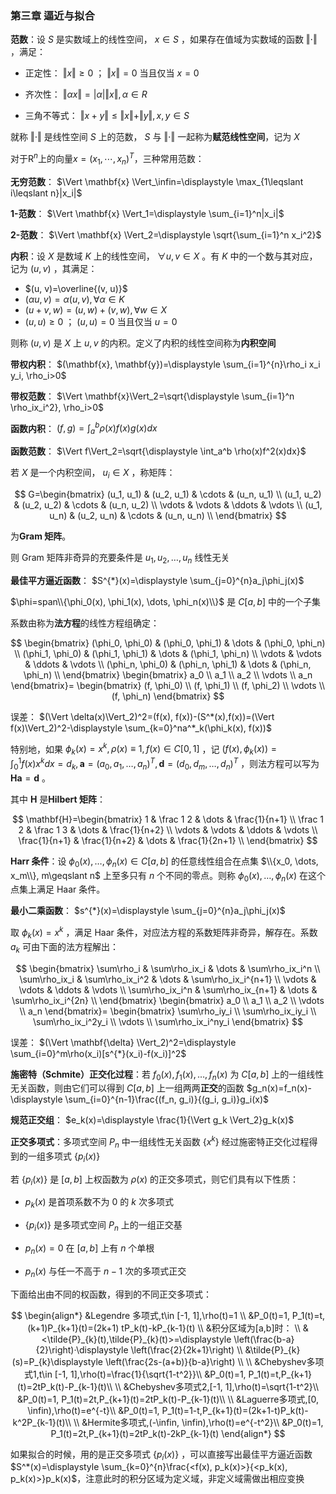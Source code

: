 ### **第三章 逼近与拟合**

**范数**：设 $S$ 是实数域上的线性空间， $x\in S$ ，如果存在值域为实数域的函数 $\Vert\cdot\Vert$ ，满足：

- 正定性： $\Vert x\Vert\geqslant0$ ； $\Vert x \Vert=0$ 当且仅当 $x=0$ 
- 齐次性： $\Vert \alpha x \Vert=\lvert \alpha\rvert\Vert x\Vert, \alpha\in R$ 

- 三角不等式： $\Vert x+y \Vert \leqslant \Vert x \Vert +\Vert y\Vert, x, y\in S$ 

就称 $\Vert\cdot\Vert$ 是线性空间 $S$ 上的范数， $S$ 与 $\Vert\cdot \Vert$ 一起称为**赋范线性空间**，记为 $X$ 

对于$\mathsf{R}^n$上的向量$x=(x_1,\cdots,x_n)^T$，三种常用范数：

**无穷范数**： $\Vert \mathbf{x} \Vert_\infin=\displaystyle \max_{1\leqslant i\leqslant n}|x_i|$​ 

**1-范数**： $\Vert \mathbf{x} \Vert_1=\displaystyle \sum_{i=1}^n|x_i|$ 

**2-范数**： $\Vert \mathbf{x} \Vert_2=\displaystyle \sqrt{\sum_{i=1}^n x_i^2}$ 

**内积**：设 $X$ 是数域 $K$ 上的线性空间， $\forall u, v\in X$ 。有 $K$ 中的一个数与其对应，记为 $(u, v)$ ，其满足：

-  $(u, v)=\overline{(v, u)}$ 
-  $(\alpha u, v)=\alpha(u, v), \forall \alpha \in K$ 
-  $(u+v, w)=(u, w)+(v, w), \forall w\in X$ 
-  $(u, u)\geqslant 0$ ； $(u, u)=0$ 当且仅当 $u=0$ 

则称 $(u, v)$ 是 $X$ 上 $u, v$ 的内积。定义了内积的线性空间称为**内积空间**

**带权内积**： $(\mathbf{x}, \mathbf{y})=\displaystyle \sum_{i=1}^{n}\rho_i x_i y_i, \rho_i>0$ 

**带权范数**： $\Vert \mathbf{x}\Vert_2=\sqrt{\displaystyle \sum_{i=1}^n \rho_ix_i^2}, \rho_i>0$ 

**函数内积**： $(f, g)=\displaystyle \int_a^b\rho(x)f(x)g(x)dx$ 

**函数范数**： $\Vert f\Vert_2=\sqrt{\displaystyle \int_a^b \rho(x)f^2(x)dx}$ 

若 $X$ 是一个内积空间， $u_i\in X$ ，称矩阵：

$$
G=\begin{bmatrix}
(u_1, u_1) & (u_2, u_1) & \cdots & (u_n, u_1) \\
(u_1, u_2) & (u_2, u_2) & \cdots & (u_n, u_2) \\
\vdots & \vdots & \ddots & \vdots \\
(u_1, u_n) & (u_2, u_n) & \cdots & (u_n, u_n) \\
\end{bmatrix}
$$

为**Gram 矩阵**。

则 Gram 矩阵非奇异的充要条件是 $u_1, u_2, \dots, u_n$ 线性无关

**最佳平方逼近函数**： $S^{*}(x)=\displaystyle \sum_{j=0}^{n}a_j\phi_j(x)$ 

 $\phi=span\\{\phi_0(x), \phi_1(x), \dots, \phi_n(x)\\}$ 是 $C[a, b]$ 中的一个子集

系数由称为**法方程**的线性方程组确定：

$$
\begin{bmatrix}
(\phi_0, \phi_0) & (\phi_0, \phi_1)  & \dots & (\phi_0, \phi_n) \\
(\phi_1, \phi_0) & (\phi_1, \phi_1)  & \dots & (\phi_1, \phi_n) \\
\vdots  & \vdots & \ddots & \vdots \\
(\phi_n, \phi_0) & (\phi_n, \phi_1)  & \dots & (\phi_n, \phi_n) \\
\end{bmatrix}
\begin{bmatrix}
a_0 \\ a_1 \\ a_2 \\ \vdots \\ a_n
\end{bmatrix}=
\begin{bmatrix}
(f, \phi_0) \\ (f, \phi_1) \\ (f, \phi_2) \\ \vdots \\ (f, \phi_n)
\end{bmatrix}
$$

误差： $(\Vert \delta(x)\Vert_2)^2=(f(x), f(x))-(S^*(x),f(x))=(\Vert f(x)\Vert_2)^2-\displaystyle \sum_{k=0}^na^*_k(\phi_k(x), f(x))$ 

特别地，如果 $\phi_k(x)=x^k, \rho(x)\equiv 1, f(x)\in C[0, 1]$ ，记 $(f(x), \phi_k(x))=\displaystyle \int_0^1f(x)x^kdx=d_k,\mathbf{a}=(a_0, a_1, \dots, a_n)^T, \mathbf{d}=(d_0, d_m, \dots, d_n)^T$ ，则法方程可以写为 $\mathbf{Ha}=\mathbf{d}$ 。

其中 $\mathbf{H}$ 是**Hilbert 矩阵**：

$$
\mathbf{H}=\begin{bmatrix}
1 & \frac 1 2  & \dots & \frac{1}{n+1} \\
\frac 1 2 & \frac 1 3  & \dots & \frac{1}{n+2} \\
\vdots  & \vdots & \ddots & \vdots \\
\frac{1}{n+1} & \frac{1}{n+2}  & \dots & \frac{1}{2n+1} \\
\end{bmatrix}
$$

**Harr 条件**：设 $\phi_0(x), \dots, \phi_n(x)\in C[a, b]$ 的任意线性组合在点集 $\\{x_0, \dots, x_m\\}, m\geqslant n$ 上至多只有 $n$ 个不同的零点。则称 $\phi_0(x), \dots, \phi_n(x)$ 在这个点集上满足 Haar 条件。

**最小二乘函数**： $s^{*}(x)=\displaystyle \sum_{j=0}^{n}a_j\phi_j(x)$ 

取 $\phi_k(x)=x^k$ ，满足 Haar 条件，对应法方程的系数矩阵非奇异，解存在。系数 $a_k$ 可由下面的法方程解出：

$$
\begin{bmatrix}
\sum\rho_i & \sum\rho_ix_i  & \dots & \sum\rho_ix_i^n \\
\sum\rho_ix_i & \sum\rho_ix_i^2  & \dots & \sum\rho_ix_i^{n+1} \\
\vdots  & \vdots & \ddots & \vdots \\
\sum\rho_ix_i^n & \sum\rho_ix_{n+1}  & \dots & \sum\rho_ix_i^{2n} \\
\end{bmatrix}
\begin{bmatrix}
a_0 \\ a_1 \\ a_2 \\ \vdots \\ a_n
\end{bmatrix}=
\begin{bmatrix}
\sum\rho_iy_i \\ \sum\rho_ix_iy_i \\ \sum\rho_ix_i^2y_i \\ \vdots \\ \sum\rho_ix_i^ny_i
\end{bmatrix}
$$

误差： $(\Vert \mathbf{\delta} \Vert_2)^2=\displaystyle \sum_{i=0}^m\rho(x_i)[s^{*}(x_i)-f(x_i)]^2$ 

**施密特（Schmite）正交化过程**：若 $f_0(x), f_1(x), \dots, f_n(x)$ 为 $C[a, b]$ 上的一组线性无关函数，则由它们可以得到 $C[a, b]$ 上一组两两**正交**的函数 $g_n(x)=f_n(x)-\displaystyle \sum_{i=0}^{n-1}\frac{(f_n, g_i)}{(g_i, g_i)}g_i(x)$ 

**规范正交组**： $e_k(x)=\displaystyle \frac{1}{\Vert g_k \Vert_2}g_k(x)$ 

**正交多项式**：多项式空间 $P_n$ 中一组线性无关函数 $\{x^k\}$ 经过施密特正交化过程得到的一组多项式 $\{p_i(x)\}$ 

若 $\{p_i(x)\}$ 是 $[a, b]$ 上权函数为 $\rho(x)$ 的正交多项式，则它们具有以下性质：

-  $p_k(x)$ 是首项系数不为 0 的 $k$ 次多项式
-  $\{p_i(x)\}$ 是多项式空间 $P_n$ 上的一组正交基
-  $p_n(x)=0$ 在 $[a, b]$ 上有 $n$ 个单根

-  $p_n(x)$ 与任一不高于 $n-1$ 次的多项式正交

下面给出由不同的权函数，得到的不同正交多项式：

$$
\begin{align*}
&Legendre 多项式,t\in [-1, 1],\rho(t)=1 \\
&P_0(t)=1, P_1(t)=t, (k+1)P_{k+1}(t)=(2k+1) tP_k(t)-kP_{k-1}(t) \\
&积分区域为[a,b]时： \\
&<\tilde{P}_{k}(t),\tilde{P}_{k}(t)>=\displaystyle \left(\frac{b-a}{2}\right)·\displaystyle \left(\frac{2}{2k+1}\right) \\
&\tilde{P}_{k}(s)=P_{k}\displaystyle \left(\frac{2s-(a+b)}{b-a}\right) \\
\\
&Chebyshev多项式1,t\in [-1, 1],\rho(t)=\frac{1}{\sqrt{1-t^2}}\\
&P_0(t)=1, P_1(t)=t,P_{k+1}(t)=2tP_k(t)-P_{k-1}(t)\\
\\
&Chebyshev多项式2,[-1, 1],\rho(t)=\sqrt{1-t^2}\\
&P_0(t)=1, P_1(t)=2t,P_{k+1}(t)=2tP_k(t)-P_{k-1}(t)\\
\\
&Laguerre多项式,[0, \infin),\rho(t)=e^{-t}\\
&P_0(t)=1, P_1(t)=1-t,P_{k+1}(t)=(2k+1-t)P_k(t)-k^2P_{k-1}(t)\\
\\
&Hermite多项式,(-\infin, \infin),\rho(t)=e^{-t^2}\\
&P_0(t)=1, P_1(t)=2t,P_{k+1}(t)=2tP_k(t)-2kP_{k-1}(t)
\end{align*}
$$

如果拟合的时候，用的是正交多项式 $\{p_i(x)\}$ ，可以直接写出最佳平方逼近函数 $S^*(x)=\displaystyle \sum_{k=0}^{n}\frac{<f(x), p_k(x)>}{<p_k(x), p_k(x)>}p_k(x)$，注意此时的积分区域为定义域，非定义域需做出相应变换